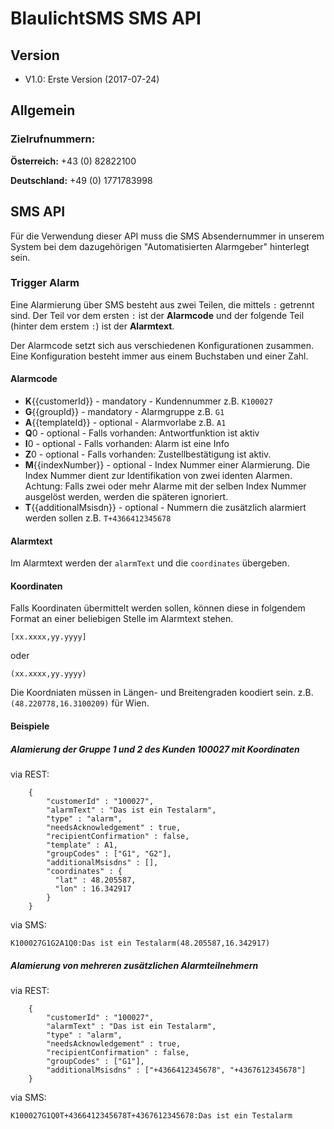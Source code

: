 # BlaulichtSMS SMS API

## Version
- V1.0: Erste Version (2017-07-24)

## Allgemein

### Zielrufnummern:

**Österreich:** +43 (0) 82822100

**Deutschland:** +49 (0) 1771783998

##  SMS API

Für die Verwendung dieser API muss die SMS Absendernummer in unserem System bei dem dazugehörigen "Automatisierten Alarmgeber" hinterlegt sein.

### Trigger Alarm

Eine Alarmierung über SMS besteht aus zwei Teilen, die mittels `:` getrennt sind. Der Teil vor dem ersten `:` ist der **Alarmcode** und der folgende Teil (hinter dem erstem `:`) ist der **Alarmtext**.
 
Der Alarmcode setzt sich aus verschiedenen Konfigurationen zusammen. Eine Konfiguration besteht immer aus einem Buchstaben und einer Zahl.

#### Alarmcode

- **K**{{customerId}} - mandatory -  Kundennummer z.B. `K100027`
- **G**{{groupId}} - mandatory - Alarmgruppe z.B. `G1`
- **A**{{templateId}} - optional - Alarmvorlabe z.B. `A1`
- **Q**0 - optional - Falls vorhanden: Antwortfunktion ist aktiv
- **I**0 - optional - Falls vorhanden: Alarm ist eine Info
- **Z**0 - optional - Falls vorhanden: Zustellbestätigung ist aktiv.
- **M**{{indexNumber}} - optional - Index Nummer einer Alarmierung. Die Index Nummer dient zur Identifikation von zwei identen Alarmen. Achtung: Falls zwei oder mehr Alarme mit der selben Index Nummer ausgelöst werden, werden die späteren ignoriert.
- **T**{{additionalMsisdn}} - optional - Nummern die zusätzlich alarmiert werden sollen z.B. `T+4366412345678`


#### Alarmtext

Im Alarmtext werden der `alarmText` und die `coordinates` übergeben.


#### Koordinaten

Falls Koordinaten übermittelt werden sollen, können diese in folgendem Format an einer beliebigen Stelle im Alarmtext stehen. 

```
[xx.xxxx,yy.yyyy]
```
oder
```
(xx.xxxx,yy.yyyy)
```

Die Koordniaten müssen in Längen- und Breitengraden koodiert sein. z.B. `(48.220778,16.3100209)` für Wien.

#### Beispiele

##### Alamierung der Gruppe 1 und 2 des Kunden 100027 mit Koordinaten

via REST:
```
    {
        "customerId" : "100027",
        "alarmText" : "Das ist ein Testalarm",
        "type" : "alarm",
        "needsAcknowledgement" : true,
        "recipientConfirmation" : false,
        "template" : A1,
        "groupCodes" : ["G1", "G2"],
        "additionalMsisdns" : [],
        "coordinates" : {
          "lat" : 48.205587,
          "lon" : 16.342917
        }
    }
```

via SMS: 
```
K100027G1G2A1Q0:Das ist ein Testalarm(48.205587,16.342917)
```

##### Alamierung von mehreren zusätzlichen Alarmteilnehmern


via REST:
```
    {
        "customerId" : "100027",
        "alarmText" : "Das ist ein Testalarm",
        "type" : "alarm",
        "needsAcknowledgement" : true,
        "recipientConfirmation" : false,
        "groupCodes" : ["G1"],
        "additionalMsisdns" : ["+4366412345678", "+4367612345678"]
    }
```

via SMS: 
```
K100027G1Q0T+4366412345678T+4367612345678:Das ist ein Testalarm
```
